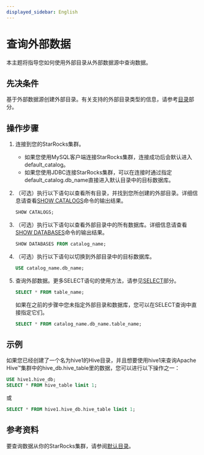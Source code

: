 ```yaml
---
displayed_sidebar: English
---
```


# 查询外部数据

本主题将指导您如何使用外部目录从外部数据源中查询数据。

## 先决条件

基于外部数据源创建外部目录。有关支持的外部目录类型的信息，请参考[目录](../catalog/catalog_overview.md#catalog)部分。

## 操作步骤

1. 连接到您的StarRocks集群。
   - 如果您使用MySQL客户端连接StarRocks集群，连接成功后会默认进入default_catalog。
   - 如果您使用JDBC连接StarRocks集群，可以在连接时通过指定default_catalog.db_name直接进入默认目录中的目标数据库。

2. （可选）执行以下语句以查看所有目录，并找到您所创建的外部目录。详细信息请查看[SHOW CATALOGS](../../sql-reference/sql-statements/data-manipulation/SHOW_CATALOGS.md)命令的输出结果。

   ```SQL
   SHOW CATALOGS;
   ```

3. （可选）执行以下语句以查看外部目录中的所有数据库。详细信息请查看[SHOW DATABASES](../../sql-reference/sql-statements/data-manipulation/SHOW_DATABASES.md)命令的输出结果。

   ```SQL
   SHOW DATABASES FROM catalog_name;
   ```

4. （可选）执行以下语句以切换到外部目录中的目标数据库。

   ```SQL
   USE catalog_name.db_name;
   ```

5. 查询外部数据。更多SELECT语句的使用方法，请参见[SELECT](../../sql-reference/sql-statements/data-manipulation/SELECT.md)部分。

   ```SQL
   SELECT * FROM table_name;
   ```

   如果在之前的步骤中您未指定外部目录和数据库，您可以在SELECT查询中直接指定它们。

   ```SQL
   SELECT * FROM catalog_name.db_name.table_name;
   ```

## 示例

如果您已经创建了一个名为hive1的Hive目录，并且想要使用hive1来查询Apache Hive™集群中的hive_db.hive_table里的数据，您可以进行以下操作之一：

```SQL
USE hive1.hive_db;
SELECT * FROM hive_table limit 1;
```

或

```SQL
SELECT * FROM hive1.hive_db.hive_table limit 1;
```

## 参考资料

要查询数据从你的StarRocks集群，请参阅[默认目录](../catalog/default_catalog.md)。
